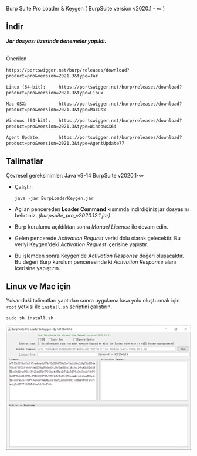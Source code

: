 Burp Suite Pro Loader & Keygen ( BurpSuite version v2020.1 - ∞ )

## İndir

***Jar dosyası üzerinde denemeler yapıldı.***

<br>Önerilen
```
https://portswigger.net/burp/releases/download?product=pro&version=2021.3&type=Jar
```
```
Linux (64-bit):		https://portswigger.net/burp/releases/download?product=pro&version=2021.3&type=Linux
```
```
Mac OSX:			https://portswigger.net/burp/releases/download?product=pro&version=2021.3&type=MacOsx
```
```
Windows (64-bit):	https://portswigger.net/burp/releases/download?product=pro&version=2021.3&type=WindowsX64
```
```
Agent Update:		https://portswigger.net/burp/releases/download?product=pro&version=2021.3&type=AgentUpdate77
```

## Talimatlar

Çevresel gereksinimler: Java v9-14 BurpSuite v2020.1-∞

- Çalıştır.

    ```
    java -jar BurpLoaderKeygen.jar
    ```

- Açılan pencereden **Loader Command** kısmında indirdiğiniz jar dosyasını belirtiniz. *(burpsuite_pro_v2020.12.1.jar)*
- Burp kurulumu açıldıktan sonra *Manuel Licence* ile devam edin.
- Gelen pencerede *Activation Request* verisi dolu olarak gelecektir.
Bu veriyi Keygen'deki *Activation Request* içerisine yapıştır.
- Bu işlemden sonra Keygen'de *Activation Response* değeri oluşacaktır. Bu değeri Burp kurulum penceresinde ki *Activation Response* alanı içerisine yapıştırın.


## Linux ve Mac için
Yukarıdaki talimatları yaptıdan sonra uygulama kısa yolu oluşturmak için ```root``` yetkisi ile ```install.sh``` scriptini çalıştırın.

```
sudo sh install.sh
```

![](screenshot.png)
